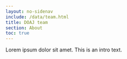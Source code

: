 ```yaml
---
layout: no-sidenav
include: /data/team.html
title: DOAJ team
section: About
toc: true
---
```


Lorem ipsum dolor sit amet. This is an intro text. 
